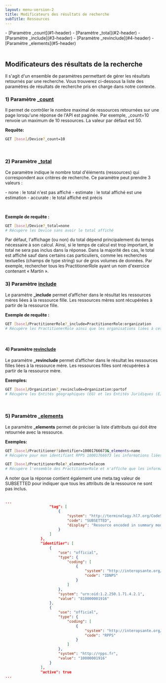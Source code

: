 ```yaml
---
layout: menu-version-2
title: Modificateurs des résultats de recherche
subTitle: Ressources
---
```


<div class="wysiwyg" markdown="1">
- [Paramètre _count](#1-header)
- [Paramètre _total](#2-header)
- [Paramètre _include](#3-header)
- [Paramètre _revinclude](#4-header)
- [Paramètre _elements](#5-header)
</div>
<br />

  
## <a id="0-header"></a>Modificateurs des résultats de la recherche

Il s'agit d'un ensemble de paramètres permettant de gérer les résultats retournés par une recherche. 
Vous trouverez ci-dessous la liste des paramètres de résultats de recherche pris en charge dans notre contexte.

### <a id="1-header"></a>1) Paramètre [_count](https://www.hl7.org/fhir/search.html#count) 

Il permet de contrôler le nombre maximal de ressources retournées sur une page lorsqu'une réponse de l'API est paginée. Par exemple, _count=10 renvoie un maximum de 10 ressources. La valeur par défaut est 50.

**Requête:**

```sh
GET [base]/Device?_count=10
```

&nbsp;


### <a id="2-header"></a>2) Paramètre [_total](https://www.hl7.org/fhir/search.html#total) 

Ce paramètre indique le nombre total d'éléments (ressources) qui correspondent aux critères de recherche. Ce paramètre peut prendre 3 valeurs :
<div class="wysiwyg" markdown="1">
- none : le total n'est pas affiché
- estimate : le total affiché est une estimation
- accurate : le total affiché est précis
</div>

&nbsp;

**Exemple de requête :**

```sh
GET [base]/Device?_total=none
# Récupère les Device sans avoir le total affiché
```
<p>Par défaut, l'affichage (ou non) du total dépend principalement du temps nécessaire à son calcul. Ainsi, si le temps de calcul est trop important, le total ne sera pas inclus dans la réponse.
Dans la majorité des cas, le total est affiché sauf dans certains cas particuliers, comme les recherches textuelles (champs de type string) sur de gros volumes de données. Par exemple, rechercher tous les PractitionerRole ayant un nom d'exercice contenant « Martin ».</p>

### <a id="3-header"></a>3) Paramètre [include](https://www.hl7.org/fhir/search.html#_include) 

Le paramètre **_include** permet d’afficher dans le résultat les ressources mères liées à la ressource fille. Les ressources mères sont récupérées à partir de la ressource fille. 


**Exemple de requête :**

```sh
GET [base]/PractitionerRole?_include=PractitionerRole:organization
# Récupère les PractitionerRole ainsi que les organisations liées à ces PractitionerRole
``` 
&nbsp;

#### <a id="4-header"></a>4) Paramètre [revinclude](https://www.hl7.org/fhir/search.html#_revinclude) 

Le paramètre **_revinclude** permet d’afficher dans le résultat les ressources filles liées à la ressource mère. Les ressources filles sont récupérées à partir de la ressource mère. 


**Exemples:**

```sh
GET [base]/Organization?_revinclude=Organization:partof
# Récupère les Entités géographiques (EG) et les Entités Juridiques (EJ) de rattachement
```
&nbsp;

### <a id="5-header"></a>5) Paramètre [_elements](https://hl7.org/fhir/search.html#_elements) 

Le paramètre **_elements** permet de préciser la liste d’attributs qui doit être retournée avec la ressource.  


**Exemples:**

```sh
GET [base]/Practitioner?identifier=10001766673&_elements=name
# Récupère pour mon identifiant RPPS 10001766673 les informations liées à l'attribut name

GET [base]/PractitionerRole?_elements=telecom
# Récupère l'ensemble des PractitionerRole et n'affiche que les informations liées à l'attribut telecom (BAL MSS)
```
A noter que la réponse contient également une meta.tag valeur de SUBSETTED pour indiquer que tous les attributs de la ressource ne sont pas inclus.

```json

...
                    "tag": [
                        {
                            "system": "http://terminology.hl7.org/CodeSystem/v3-ObservationValue",
                            "code": "SUBSETTED",
                            "display": "Resource encoded in summary mode"
                        }
                    ]
                },
                "identifier": [
                    {
                        "use": "official",
                        "type": {
                            "coding": [
                                {
                                    "system": "http://interopsante.org/CodeSystem/v2-0203",
                                    "code": "IDNPS"
                                }
                            ]
                        },
                        "system": "urn:oid:1.2.250.1.71.4.2.1",
                        "value": "810000001916"
                    },
                    {
                        "use": "official",
                        "type": {
                            "coding": [
                                {
                                    "system": "http://interopsante.org/CodeSystem/v2-0203",
                                    "code": "RPPS"
                                }
                            ]
                        },
                        "system": "http://rpps.fr",
                        "value": "10000001916"
                    }
                ],
                "active": true
...

```

&nbsp;
